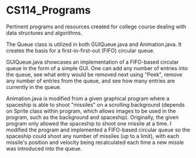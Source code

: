 # CS114_Programs
Pertinent programs and resources created for college course dealing with data structures and algorithms.

The Queue class is utilized in both GUIQueue.java and Animation.java. It creates the basis for a first-in-first-out (FIFO) circular queue.

GUIQueue.java showcases an implementation of a FIFO-based circular queue in the form of a simple GUI. One can add any number of entries
into the queue, see what entry would be removed next using "Peek", remove any number of entries from the queue, and see how many entries
are currently in the queue.

Animation.java is modified from a given graphical program where a spaceship is able to shoot "missiles" on a scrolling background (depends on Sprite class within program, which allows images to be used in the program, such as the background and spaceship). 
Originally, the given program only allowed the spaceship to shoot one missile at a time. I modified the program and implemented a
FIFO-based circular queue so the spaceship could shoot any number of missiles (up to a limit), with each missile's position and velocity
being recalculated each time a new missle was introduced into the queue.
